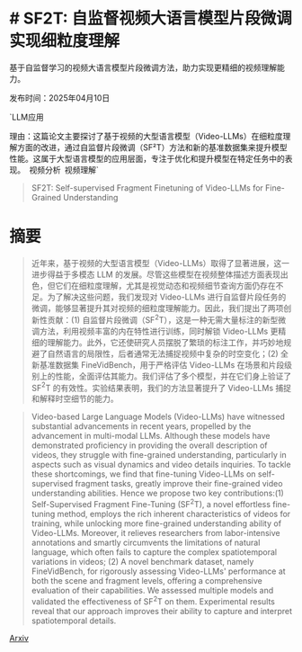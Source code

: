 # # SF2T: 自监督视频大语言模型片段微调实现细粒度理解  
基于自监督学习的视频大语言模型片段微调方法，助力实现更精细的视频理解能力。

发布时间：2025年04月10日

`LLM应用

理由：这篇论文主要探讨了基于视频的大型语言模型（Video-LLMs）在细粒度理解方面的改进，通过自监督片段微调（SF²T）方法和新的基准数据集来提升模型性能。这属于大型语言模型的应用层面，专注于优化和提升模型在特定任务中的表现。` `视频分析` `视频理解`

> SF2T: Self-supervised Fragment Finetuning of Video-LLMs for Fine-Grained Understanding

# 摘要

> 近年来，基于视频的大型语言模型（Video-LLMs）取得了显著进展，这一进步得益于多模态 LLM 的发展。尽管这些模型在视频整体描述方面表现出色，但它们在细粒度理解，尤其是视觉动态和视频细节查询方面仍存在不足。为了解决这些问题，我们发现对 Video-LLMs 进行自监督片段任务的微调，能够显著提升其对视频的细粒度理解能力。因此，我们提出了两项创新性贡献：(1) 自监督片段微调（SF$^2$T），这是一种无需大量标注的新型微调方法，利用视频丰富的内在特性进行训练，同时解锁 Video-LLMs 更精细的理解能力。此外，它还使研究人员摆脱了繁琐的标注工作，并巧妙地规避了自然语言的局限性，后者通常无法捕捉视频中复杂的时空变化；(2) 全新基准数据集 FineVidBench，用于严格评估 Video-LLMs 在场景和片段级别上的性能，全面评估其能力。我们评估了多个模型，并在它们身上验证了 SF$^2$T 的有效性。实验结果表明，我们的方法显著提升了 Video-LLMs 捕捉和解释时空细节的能力。

> Video-based Large Language Models (Video-LLMs) have witnessed substantial advancements in recent years, propelled by the advancement in multi-modal LLMs. Although these models have demonstrated proficiency in providing the overall description of videos, they struggle with fine-grained understanding, particularly in aspects such as visual dynamics and video details inquiries. To tackle these shortcomings, we find that fine-tuning Video-LLMs on self-supervised fragment tasks, greatly improve their fine-grained video understanding abilities. Hence we propose two key contributions:(1) Self-Supervised Fragment Fine-Tuning (SF$^2$T), a novel effortless fine-tuning method, employs the rich inherent characteristics of videos for training, while unlocking more fine-grained understanding ability of Video-LLMs. Moreover, it relieves researchers from labor-intensive annotations and smartly circumvents the limitations of natural language, which often fails to capture the complex spatiotemporal variations in videos; (2) A novel benchmark dataset, namely FineVidBench, for rigorously assessing Video-LLMs' performance at both the scene and fragment levels, offering a comprehensive evaluation of their capabilities. We assessed multiple models and validated the effectiveness of SF$^2$T on them. Experimental results reveal that our approach improves their ability to capture and interpret spatiotemporal details.

[Arxiv](https://arxiv.org/abs/2504.07745)